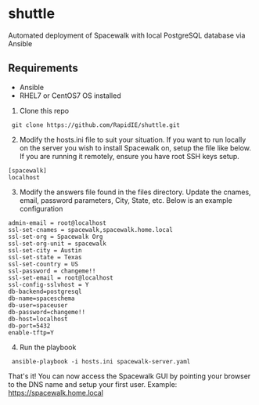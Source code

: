 # shuttle
Automated deployment of Spacewalk with local PostgreSQL database via Ansible

## Requirements
- Ansible
- RHEL7 or CentOS7 OS installed

1. Clone this repo
```
 git clone https://github.com/RapidIE/shuttle.git
 ```
 
 2. Modify the hosts.ini file to suit your situation. If you want to run locally on the server you wish to install Spacewalk on, setup the file like below. If you are running it remotely, ensure you have root SSH keys setup.
 
 ```
 [spacewalk]
 localhost
 ```
 
 3. Modify the answers file found in the files directory. Update the cnames, email, password parameters, City, State, etc. Below is an example configuration
 ```
 admin-email = root@localhost
ssl-set-cnames = spacewalk,spacewalk.home.local
ssl-set-org = Spacewalk Org
ssl-set-org-unit = spacewalk
ssl-set-city = Austin
ssl-set-state = Texas
ssl-set-country = US
ssl-password = changeme!!
ssl-set-email = root@localhost
ssl-config-sslvhost = Y
db-backend=postgresql
db-name=spaceschema
db-user=spaceuser
db-password=changeme!!
db-host=localhost
db-port=5432
enable-tftp=Y
```

4. Run the playbook
```
 ansible-playbook -i hosts.ini spacewalk-server.yaml
 ```
 
 That's it! You can now access the Spacewalk GUI by pointing your browser to the DNS name and setup your first user.
 Example:
 https://spacewalk.home.local
